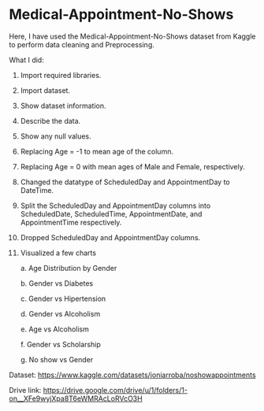 # Medical-Appointment-No-Shows

Here, I have used the Medical-Appointment-No-Shows dataset from Kaggle to perform data cleaning and Preprocessing.

What I did:
1. Import required libraries.
2. Import dataset.
3. Show dataset information.
4. Describe the data.
5. Show any null values.
6. Replacing Age = -1 to mean age of the column.
7. Replacing Age = 0 with mean ages of Male and Female, respectively.
8. Changed the datatype of ScheduledDay and AppointmentDay to DateTime.
9. Split the ScheduledDay and AppointmentDay columns into ScheduledDate, ScheduledTime, AppointmentDate, and AppointmentTime respectively.
10. Dropped ScheduledDay and AppointmentDay columns.
11. Visualized a few charts

    a. Age Distribution by Gender
    
    b. Gender vs Diabetes
    
    c. Gender vs Hipertension

    d. Gender vs Alcoholism

    e. Age vs Alcoholism

    f. Gender vs Scholarship

    g. No show vs Gender

Dataset: https://www.kaggle.com/datasets/joniarroba/noshowappointments

Drive link: https://drive.google.com/drive/u/1/folders/1-on__XFe9wyjXpa8T6eWMRAcLoRVcO3H
